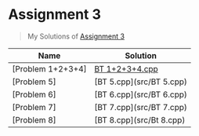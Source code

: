 # Assignment 3
> My Solutions of [Assignment 3](https://classroom.google.com/c/NTM3ODMyNTE3Nzkw/a/NDk4MzkzNDI0MzEx/details)

| Name                   | Solution                             |
| ---------------------- | ------------------------------------ |
| [Problem 1+2+3+4]      | [BT 1+2+3+4.cpp](src/BT1+2+3+4.cpp) |
| [Problem 5]            | [BT 5.cpp](src/BT 5.cpp)             |
| [Problem 6]            | [BT 6.cpp](src/BT 6.cpp)             |
| [Problem 7]            | [BT 7.cpp](src/BT 7.cpp)             |
| [Problem 8]            | [BT 8.cpp](src/Bt 8.cpp)             |
